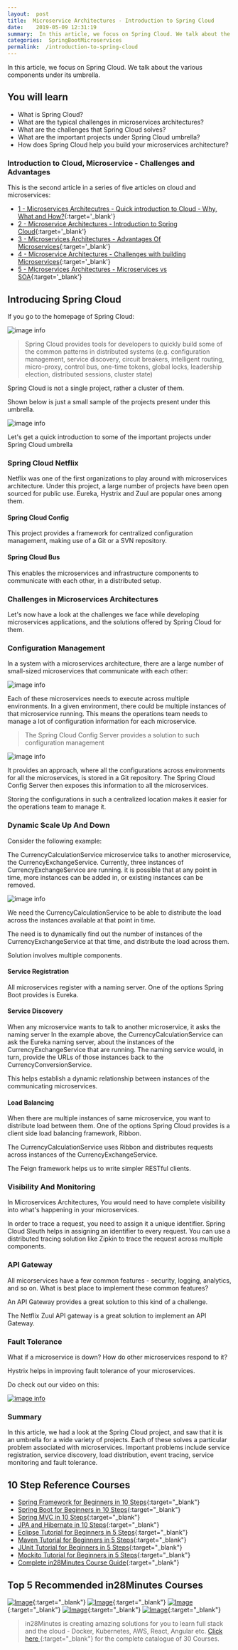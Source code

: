 ```yaml
---
layout:  post
title:  Microservice Architectures - Introduction to Spring Cloud
date:    2019-05-09 12:31:19
summary:  In this article, we focus on Spring Cloud. We talk about the various components under its umbrella. 
categories:  SpringBootMicroservices
permalink:  /introduction-to-spring-cloud
---
```


In this article, we focus on Spring Cloud. We talk about the various components under its umbrella. 
 
## You will learn
- What is Spring Cloud?
- What are the typical challenges in microservices architectures?
- What are the challenges that Spring Cloud solves?
- What are the important projects under Spring Cloud umbrella?
- How does Spring Cloud help you build your microservices architecture?

### Introduction to Cloud, Microservice - Challenges and Advantages

This is the second article in a series of five articles on cloud and microservices:
- [1 - Microservices Architecutres - Quick introduction to Cloud - Why, What and How?](/introduction-to-cloud){:target='_blank'}
- [2 - Microservice Architectures - Introduction to Spring Cloud](/introduction-to-spring-cloud){:target='_blank'}
- [3 - Microservices Architectures - Advantages Of Microservices](/microservice-architectures-advantages-of-microservices){:target='_blank'}
- [4 - Microservice Architectures - Challenges with building Microservices](/microservice-architectures-challenges-with-microservices){:target='_blank'}
- [5 - Microservices Architectures - Microservices vs SOA](/microservice-architectures-soa-vs-microservices){:target='_blank'}


## Introducing Spring Cloud

If you go to the homepage of Spring Cloud:

![image info](/images/Capture-063-02.png)

> Spring Cloud provides tools for developers to quickly build some of the common patterns in distributed systems (e.g. configuration management, service discovery, circuit breakers, intelligent routing, micro-proxy, control bus, one-time tokens, global locks, leadership election, distributed sessions, cluster state)

Spring Cloud is not a single project, rather a cluster of them.

Shown below is just a small sample of the projects present under this umbrella. 

![image info](/images/Capture-063-03.png)

Let's get a quick introduction to some of the important projects under Spring Cloud umbrella 

### Spring Cloud Netflix

Netflix was one of the first organizations to play around with microservices architecture. Under this project, a large number of projects have been open sourced for public use. Eureka, Hystrix and Zuul are popular ones among them. 

#### Spring Cloud Config

This project provides a framework for centralized configuration management, making use of a Git or a SVN repository.

#### Spring Cloud Bus

This enables the microservices and infrastructure components to communicate with each other, in a distributed setup. 

### Challenges in Microservices Architectures

Let's now have a look at the challenges we face while developing microservices applications, and the solutions offered by Spring Cloud for them.

### Configuration Management

In a system with a microservices architecture, there are a large number of small-sized microservices that communicate with each other: 

![image info](/images/Capture-063-04.png)

Each of these microservices needs to execute across multiple environments. In a given environment, there could be multiple instances of that microservice running. This means the operations team needs to manage a lot of configuration information for each microservice. 

> The Spring Cloud Config Server provides a solution to such configuration management

![image info](/images/Capture-063-05.png)

It provides an approach, where all the configurations across environments for all the microservices, is stored in a Git repository. The Spring Cloud Config Server then exposes this information to all the microservices. 

Storing the configurations in such a centralized location makes it easier for the operations team to manage it.

### Dynamic Scale Up And Down

Consider the following example: 

The CurrencyCalculationService microservice talks to another microservice, the CurrencyExchangeService. Currently, three instances of CurrencyExchangeService are running. it is possible that at any point in time, more instances can be added in, or existing instances can be removed. 

![image info](/images/Capture-063-06.png)

We need the CurrencyCalculationService to be able to distribute the load across the instances available at that point in time. 

The need is to dynamically find out the number of instances of the CurrencyExchangeService at that time, and distribute the load across them.

Solution involves multiple components.

#### Service Registration

All microservices register with a naming server. One of the options Spring Boot provides is Eureka.

#### Service Discovery

When any microservice wants to talk to another microservice, it asks the naming server In the example above, the CurrencyCalculationService can ask the Eureka naming server, about the instances of the CurrencyExchangeService that are running. The naming service would, in turn, provide the URLs of those instances back to the CurrencyConversionService. 

This helps establish a dynamic relationship between instances of the communicating microservices. 

#### Load Balancing

When there are multiple instances of same microservice, you want to distribute load between them. One of the options Spring Cloud provides is a client side load balancing framework, Ribbon. 

The CurrencyCalculationService uses Ribbon and distributes requests across instances of the CurrencyExchangeService. 

The Feign framework helps us to write simpler RESTful clients. 

### Visibility And Monitoring

In Microservices Architectures, You would need to have complete visibility into what's happening in your microservices.

In order to trace a request, you need to assign it a unique identifier. Spring Cloud Sleuth helps in assigning an identifier to every request. You can use a distributed tracing solution like Zipkin to trace the request across multiple components. 

### API Gateway

All micorservices have a few common features -  security, logging, analytics, and so on. What is best place to implement these common features?

An API Gateway provides a great solution to this kind of a challenge. 

The Netflix Zuul API gateway is a great solution to implement an API Gateway.

### Fault Tolerance

What if a microservice is down? How do other microservices respond to it?

Hystrix helps in improving fault tolerance of your microservices.

Do check out our video on this:

[![image info](/images/Capture-063-01.png)](https://www.youtube.com/watch?v=Lr96QgqylIU)

### Summary

In this article, we had a look at the Spring Cloud project, and saw that it is an umbrella for a wide variety of projects. Each of these solves a particular problem associated with microservices. Important problems include service registration, service discovery, load distribution, event tracing, service monitoring and fault tolerance.

## 10 Step Reference Courses

- [Spring Framework for Beginners in 10 Steps](https://courses.in28minutes.com/p/spring-framework-for-beginners){:target="_blank"}
- [Spring Boot for Beginners in 10 Steps](https://courses.in28minutes.com/p/spring-boot-for-beginners-in-10-steps){:target="_blank"}
- [Spring MVC in 10 Steps](https://www.youtube.com/watch?v=BjNhGaZDr0Y){:target="_blank"}
- [JPA and Hibernate in 10 Steps](https://courses.in28minutes.com/p/jpa-and-hibernate-tutorial-for-beginners-with-spring-boot){:target="_blank"}
- [Eclipse Tutorial for Beginners in 5 Steps](https://courses.in28minutes.com/p/eclipse-tutorial-for-beginners){:target="_blank"}
- [Maven Tutorial for Beginners in 5 Steps](https://courses.in28minutes.com/p/maven-tutorial-for-beginners-in-5-steps){:target="_blank"}
- [JUnit Tutorial for Beginners in 5 Steps](https://courses.in28minutes.com/p/junit-tutorial-for-beginners){:target="_blank"}
- [Mockito Tutorial for Beginners in 5 Steps](https://courses.in28minutes.com/p/mockito-for-beginner-in-5-steps){:target="_blank"}
- [Complete in28Minutes Course Guide](https://courses.in28minutes.com/p/in28minutes-course-guide){:target="_blank"}

## Top 5 Recommended in28Minutes Courses
[![Image](/images/Course-Go-Full-Stack-With-Spring-Boot-and-React.png "Go Full Stack with Spring Boot and React")](https://www.udemy.com/course/full-stack-application-with-spring-boot-and-react/?couponCode=NOVEMBER-2019){:target="_blank"}
[![Image](/images/Course-Master-Microservices-with-Spring-Boot-and-Spring-Cloud.png "Master Microservices with Spring Boot and Spring Cloud")](https://www.udemy.com/course/microservices-with-spring-boot-and-spring-cloud/?couponCode=NOVEMBER-2019){:target="_blank"}
[![Image](/images/Course-Spring-Framework-Master-Class---Beginner-to-Expert.png "Spring Master Class - Beginner to Expert")](https://www.udemy.com/course/spring-tutorial-for-beginners/?couponCode=NOVEMBER-2019){:target="_blank"}
[![Image](/images/Course-KubernetesCrashCourse.png "Kubernetes Crash Course for Java Spring Boot Developers")](https://www.udemy.com/course/kubernetes-crash-course-for-java-developers/?couponCode=NOVEMBER-2019){:target="_blank"}
[![Image](/images/Course-DockerCrashCourseForJavaSpringBootDevelopers.png "Docker Crash Course for Java Spring Boot Developers")](https://www.udemy.com/course/docker-course-with-java-and-spring-boot-for-beginners/?couponCode=NOVEMBER-2019){:target="_blank"}

> in28Minutes is creating amazing solutions for you to learn full stack and the cloud - Docker, Kubernetes, AWS, React, Angular etc. [Click here ](https://github.com/in28minutes/learn#aws-and-cloud-courses){:target="_blank"} for the complete catalogue of 30 Courses.


